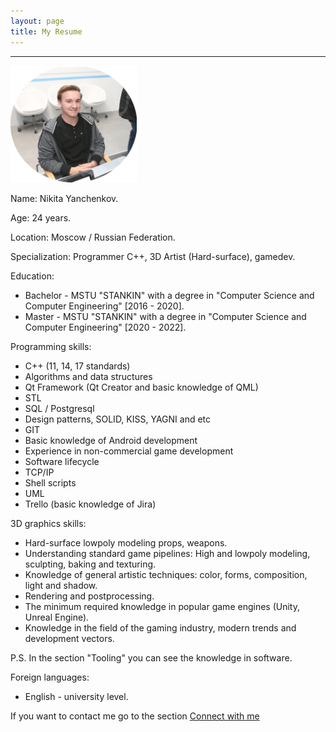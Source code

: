 ```yaml
---
layout: page
title: My Resume
---
```


---

<img  src="public/img/face.png" alt="Фото автора блога" style="width: 40%; height: auto; margin: 0 auto;"/>

Name: Nikita Yanchenkov.

Age: 24 years.

Location: Moscow / Russian Federation.

Specialization: Programmer С++, 3D Artist (Hard-surface), gamedev.

Education: 

- Bachelor - MSTU "STANKIN" with a degree in "Computer Science and Computer Engineering" [2016 - 2020].
- Master - MSTU "STANKIN" with a degree in "Computer Science and Computer Engineering" [2020 - 2022].

Programming skills:

- C++ (11, 14, 17 standards)
- Algorithms and data structures
- Qt Framework (Qt Creator and basic knowledge of QML)
- STL
- SQL / Postgresql
- Design patterns, SOLID, KISS, YAGNI and etc
- GIT
- Basic knowledge of Android development
- Experience in non-commercial game development
- Software lifecycle
- TCP/IP
- Shell scripts
- UML
- Trello (basic knowledge of Jira)

3D graphics skills:

- Hard-surface lowpoly modeling props, weapons.
- Understanding standard game pipelines: High and lowpoly modeling, sculpting, baking and texturing. 
- Knowledge of general artistic techniques: color, forms, composition, light and shadow.
- Rendering and postprocessing.
- The minimum required knowledge in popular game engines (Unity, Unreal Engine).
- Knowledge in the field of the gaming industry, modern trends and development vectors.

P.S. In the section "Tooling" you can see the knowledge in software.

Foreign languages:

- English - university level.

If you want to contact me go to the section <a href="https://nikiyani.github.io/connect_with_me" target="_blank"> Connect with me </a> 





